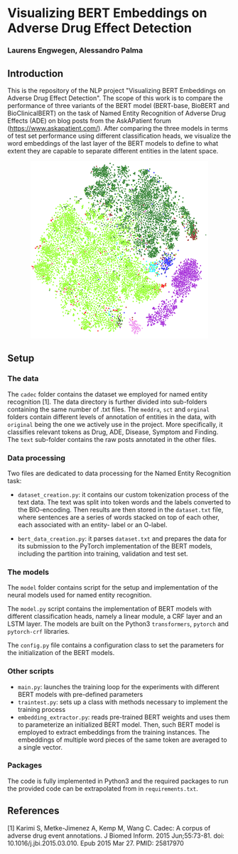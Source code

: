 # Visualizing BERT Embeddings on Adverse Drug Effect Detection
### Laurens Engwegen, Alessandro Palma

## Introduction
This is the repository of the NLP project "Visualizing BERT Embeddings on Adverse Drug Effect Detection". The scope of this work is to compare the performance of three variants of the BERT model (BERT-base, BioBERT and BioClinicalBERT) on the task of Named Entity Recognition of Adverse Drug Effects (ADE) on blog posts from the AskAPatient forum (https://www.askapatient.com/). After comparing the three models in terms of test set performance using different classification heads, we visualize the word embeddings of the last layer of the BERT models to define to what extent they are capable to separate different entities in the latent space. 

<p align="center">
  <img width="400" height="400" src="https://github.com/allepalma/Text-mining-project/blob/main/image/first_page_image.png">
</p>

## Setup
### The data
The `cadec` folder contains the dataset we employed for named entity recognition [1]. The data directory is further divided into sub-folders containing the same number of .txt files. The `meddra`, `sct` and `orginal` folders contain different levels of annotation of entities in the data, with `original` being the one we actively use in the project. More specifically, it classifies relevant tokens as Drug, ADE, Disease, Symptom and Finding. The `text` sub-folder contains the raw posts annotated in the other files. 

### Data processing
Two files are dedicated to data processing for the Named Entity Recognition task:
* `dataset_creation.py`: it contains our custom tokenization process of the text data. The text was split into token words and the labels converted to the BIO-encoding. Then                                results are then stored in the `dataset.txt` file, where sentences are a series of words stacked on top of each other, each associated with an entity-                              label or an O-label.
                         
* `bert_data_creation.py`: it parses `dataset.txt` and prepares the data for its submission to the PyTorch implementation of the BERT models, including the partition into                                    training, validation and test set. 

### The models
The `model` folder contains script for the setup and implementation of the neural models used for named entity recognition.

The `model.py` script contains the implementation of BERT models with different classification heads, namely a linear module, a CRF layer and an LSTM layer. The models are built on the Python3 `transformers`, `pytorch` and `pytorch-crf` libraries. 

The `config.py` file contains a configuration class to set the parameters for the initialization of the BERT models.

### Other scripts
* `main.py`: launches the training loop for the experiments with different BERT models with pre-defined parameters
* `traintest.py`: sets up a class with methods necessary to implement the training process
* `embedding_extractor.py`: reads pre-trained BERT weights and uses them to parameterize an initialized BERT model. Then, such BERT model is employed to extract embeddings from the training instances. The embeddings of multiple word pieces of the same token are averaged to a single vector.

### Packages
The code is fully implemented in Python3 and the required packages to run the provided code can be extrapolated from in `requirements.txt`.

## References
[1] Karimi S, Metke-Jimenez A, Kemp M, Wang C. Cadec: A corpus of adverse drug event annotations. J Biomed Inform. 2015 Jun;55:73-81. doi: 10.1016/j.jbi.2015.03.010. Epub 2015 Mar 27. PMID: 25817970

